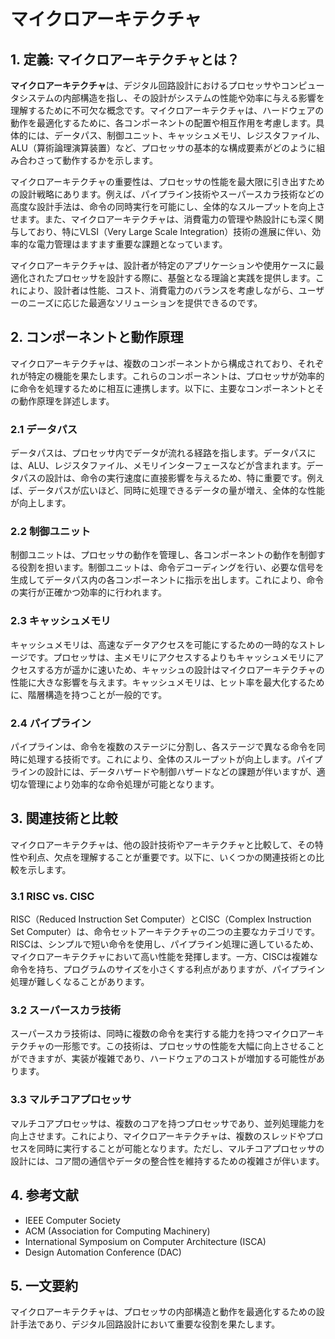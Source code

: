 # マイクロアーキテクチャ

## 1. 定義: **マイクロアーキテクチャ**とは？
**マイクロアーキテクチャ**は、デジタル回路設計におけるプロセッサやコンピュータシステムの内部構造を指し、その設計がシステムの性能や効率に与える影響を理解するために不可欠な概念です。マイクロアーキテクチャは、ハードウェアの動作を最適化するために、各コンポーネントの配置や相互作用を考慮します。具体的には、データパス、制御ユニット、キャッシュメモリ、レジスタファイル、ALU（算術論理演算装置）など、プロセッサの基本的な構成要素がどのように組み合わさって動作するかを示します。

マイクロアーキテクチャの重要性は、プロセッサの性能を最大限に引き出すための設計戦略にあります。例えば、パイプライン技術やスーパースカラ技術などの高度な設計手法は、命令の同時実行を可能にし、全体的なスループットを向上させます。また、マイクロアーキテクチャは、消費電力の管理や熱設計にも深く関与しており、特にVLSI（Very Large Scale Integration）技術の進展に伴い、効率的な電力管理はますます重要な課題となっています。

マイクロアーキテクチャは、設計者が特定のアプリケーションや使用ケースに最適化されたプロセッサを設計する際に、基盤となる理論と実践を提供します。これにより、設計者は性能、コスト、消費電力のバランスを考慮しながら、ユーザーのニーズに応じた最適なソリューションを提供できるのです。

## 2. コンポーネントと動作原理
マイクロアーキテクチャは、複数のコンポーネントから構成されており、それぞれが特定の機能を果たします。これらのコンポーネントは、プロセッサが効率的に命令を処理するために相互に連携します。以下に、主要なコンポーネントとその動作原理を詳述します。

### 2.1 データパス
データパスは、プロセッサ内でデータが流れる経路を指します。データパスには、ALU、レジスタファイル、メモリインターフェースなどが含まれます。データパスの設計は、命令の実行速度に直接影響を与えるため、特に重要です。例えば、データパスが広いほど、同時に処理できるデータの量が増え、全体的な性能が向上します。

### 2.2 制御ユニット
制御ユニットは、プロセッサの動作を管理し、各コンポーネントの動作を制御する役割を担います。制御ユニットは、命令デコーディングを行い、必要な信号を生成してデータパス内の各コンポーネントに指示を出します。これにより、命令の実行が正確かつ効率的に行われます。

### 2.3 キャッシュメモリ
キャッシュメモリは、高速なデータアクセスを可能にするための一時的なストレージです。プロセッサは、主メモリにアクセスするよりもキャッシュメモリにアクセスする方が遥かに速いため、キャッシュの設計はマイクロアーキテクチャの性能に大きな影響を与えます。キャッシュメモリは、ヒット率を最大化するために、階層構造を持つことが一般的です。

### 2.4 パイプライン
パイプラインは、命令を複数のステージに分割し、各ステージで異なる命令を同時に処理する技術です。これにより、全体のスループットが向上します。パイプラインの設計には、データハザードや制御ハザードなどの課題が伴いますが、適切な管理により効率的な命令処理が可能となります。

## 3. 関連技術と比較
マイクロアーキテクチャは、他の設計技術やアーキテクチャと比較して、その特性や利点、欠点を理解することが重要です。以下に、いくつかの関連技術との比較を示します。

### 3.1 RISC vs. CISC
RISC（Reduced Instruction Set Computer）とCISC（Complex Instruction Set Computer）は、命令セットアーキテクチャの二つの主要なカテゴリです。RISCは、シンプルで短い命令を使用し、パイプライン処理に適しているため、マイクロアーキテクチャにおいて高い性能を発揮します。一方、CISCは複雑な命令を持ち、プログラムのサイズを小さくする利点がありますが、パイプライン処理が難しくなることがあります。

### 3.2 スーパースカラ技術
スーパースカラ技術は、同時に複数の命令を実行する能力を持つマイクロアーキテクチャの一形態です。この技術は、プロセッサの性能を大幅に向上させることができますが、実装が複雑であり、ハードウェアのコストが増加する可能性があります。

### 3.3 マルチコアプロセッサ
マルチコアプロセッサは、複数のコアを持つプロセッサであり、並列処理能力を向上させます。これにより、マイクロアーキテクチャは、複数のスレッドやプロセスを同時に実行することが可能となります。ただし、マルチコアプロセッサの設計には、コア間の通信やデータの整合性を維持するための複雑さが伴います。

## 4. 参考文献
- IEEE Computer Society
- ACM (Association for Computing Machinery)
- International Symposium on Computer Architecture (ISCA)
- Design Automation Conference (DAC)

## 5. 一文要約
マイクロアーキテクチャは、プロセッサの内部構造と動作を最適化するための設計手法であり、デジタル回路設計において重要な役割を果たします。